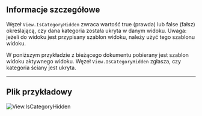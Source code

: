 ## Informacje szczegółowe
Węzeł `View.IsCategoryHidden` zwraca wartość true (prawda) lub false (fałsz) określającą, czy dana kategoria została ukryta w danym widoku. Uwaga: jeżeli do widoku jest przypisany szablon widoku, należy użyć tego szablonu widoku.

W poniższym przykładzie z bieżącego dokumentu pobierany jest szablon widoku aktywnego widoku. Węzeł `View.IsCategoryHidden` zgłasza, czy kategoria ściany jest ukryta.
___
## Plik przykładowy

![View.IsCategoryHidden](./Revit.Elements.Views.View.IsCategoryHidden_img.jpg)
